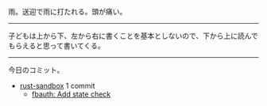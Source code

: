 雨。送迎で雨に打たれる。頭が痛い。

---

子どもは上から下、左から右に書くことを基本としないので、下から上に読んでもらえると思って書いてくる。

---

今日のコミット。

- [rust-sandbox](https://github.com/bouzuya/rust-sandbox) 1 commit
  - [fbauth: Add state check](https://github.com/bouzuya/rust-sandbox/commit/6831018c692fd203a04ea98353fa903ab59f2cbd)

